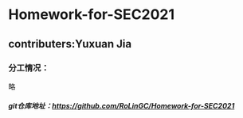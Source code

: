 # Homework-for-SEC2021
## contributers:Yuxuan Jia
### 分工情况：
略
##### git仓库地址：https://github.com/RoLinGC/Homework-for-SEC2021
